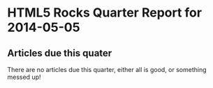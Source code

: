 HTML5 Rocks Quarter Report for 2014-05-05
=========================================

Articles due this quater
------------------------

There are no articles due this quarter, either all is good, or something messed up!

